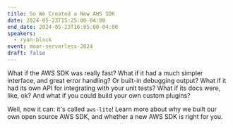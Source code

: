 ```yaml
---
title: So We Created a New AWS SDK
date: 2024-05-23T15:25:00-04:00
end_date: 2024-05-23T16:05:00-04:00
speakers:
  - ryan-block
event: moar-serverless-2024
draft: false
---
```


What if the AWS SDK was really fast? What if it had a much simpler interface, and great error handling? Or built-in debugging output? What if it had its own API for integrating with your unit tests? What if its docs were, like, ok? And what if you could build your own custom plugins?

Well, now it can: it's called `aws-lite`! Learn more about why we built our own open source AWS SDK, and whether a new AWS SDK is right for you.